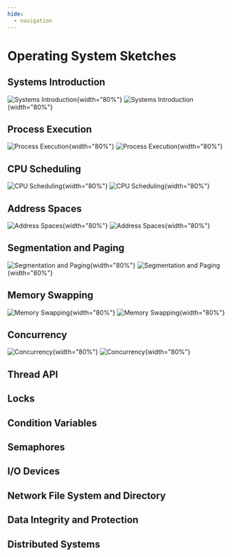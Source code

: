 ```yaml
---
hide:
  - navigation
---
```


# Operating System Sketches

## Systems Introduction

![Systems Introduction](/img/os-sketch-systems-introduction.svg#only-light){width="80%"}
![Systems Introduction](/img/os-sketch-systems-introduction-inverted.svg#only-dark){width="80%"}

## Process Execution

![Process Execution](/img/os-sketch-process-execution.svg#only-light){width="80%"}
![Process Execution](/img/os-sketch-process-execution-inverted.svg#only-dark){width="80%"}

## CPU Scheduling

![CPU Scheduling](/img/os-sketch-cpu-scheduling.svg#only-light){width="80%"}
![CPU Scheduling](/img/os-sketch-cpu-scheduling-inverted.svg#only-dark){width="80%"}

## Address Spaces

![Address Spaces](/img/os-sketch-address-spaces.svg#only-light){width="80%"}
![Address Spaces](/img/os-sketch-address-spaces-inverted.svg#only-dark){width="80%"}

## Segmentation and Paging

![Segmentation and Paging](/img/os-sketch-segmentation-paging.svg#only-light){width="80%"}
![Segmentation and Paging](/img/os-sketch-segmentation-paging-inverted.svg#only-dark){width="80%"}


## Memory Swapping

![Memory Swapping](/img/os-sketch-memory-swapping.svg#only-light){width="80%"}
![Memory Swapping](img/os-sketch-memory-swapping-inverted.svg#only-dark){width="80%"}

## Concurrency

![Concurrency](/img/os-sketch-concurrency-introduction.svg#only-light){width="80%"}
![Concurrency](/img/os-sketch-concurrency-introduction-inverted.svg#only-dark){width="80%"}

## Thread API

## Locks

## Condition Variables

## Semaphores

## I/O Devices

## Network File System and Directory

## Data Integrity and Protection

## Distributed Systems